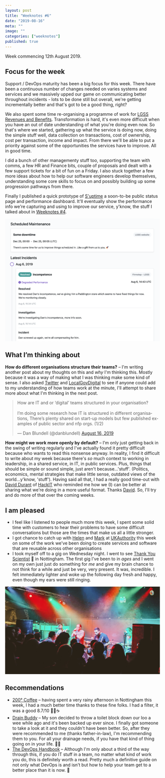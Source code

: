 ```yaml
---
layout: post
title: "Weeknotes #6"
date: "2019-08-16"
meta: ""
image: ""
categories: ["weeknotes"]
published: true
---
```


Week commencing 12th August 2019.

## Focus for the week
Support / DevOps maturity has been a big focus for this week. There have been a continuous number of changes needed on varies systems and services and we massively upped our game on communicating better throughout incidents - lots to be done still but overall, we're getting incrementally better and that's got to be a good thing, right?

We also spent some time re-organising a programme of work for [LGSS Revenues and Benefits][lgss-rb]. Transformation is hard, it's even more difficult when you have an out of date understanding of what you're doing even now. So that's where we started, gathering up what the service is doing now, doing the simple stuff well, data collection on transactions, cost of ownership, cost per transaction, income and impact. From there we'll be able to put a priority against some of the opportunities the services have to improve. All in good time.

I did a bunch of other managementy stuff too, supporting the team with comms, a few HR and Finance bits, couple of proposals and dealt with a few support tickets for a bit of fun on a Friday. I also stuck together a few more ideas about how to help our software engineers develop themselves, understanding some core skills to focus on and possibly building up some progression pathways from there.

Finally I published a quick prototype of [S'uptime][suptime] a soon-to-be public status page and performance dashboard. It'll eventually show the performance info we're capturing and using to improve our service, y'know, the stuff I talked about in [Weeknotes #4][weeknotes-4].

![Status page](https://github.com/lgss/s-uptime/raw/master/theme/default/img/screenshot.png)

## What I’m thinking about
**How do different organisations structure their teams?** – I'm writing another post about my thoughts on this and _why_ I'm thinking this. Mostly because it was a way of making what I was thinking make some kind of sense. I also asked [Twitter][org-tweet] and [LocalGovDigital][lgd] to see if anyone could add to my understanding of how teams work at the minute, I'll attempt to share more about what I'm thinking in the next post.

<blockquote class="twitter-tweet"><p lang="en" dir="ltr">How are IT and or ‘digital’ teams structured in your organisation?<br><br>I’m doing some research how IT is structured in different organisations, There’s plenty shared on start-up models but few published examples of public sector and nfp orgs. (1/2)</p>&mdash; Dan Blundell (@danblundell) <a href="https://twitter.com/danblundell/status/1162345185054998529?ref_src=twsrc%5Etfw">August 16, 2019</a></blockquote> <script async src="https://platform.twitter.com/widgets.js" charset="utf-8"></script>

**How might we work more openly by default?** – I'm only just getting back in the swing of writing regularly and I've actually found it pretty difficult because who wants to read this nonsense anyway. In reality, I find it difficult to write about my week because there's _so_ much context to working in leadership, in a shared service, in IT, in public services. Plus, things that should be simple or sound simple, just aren't because...'stuff'. (Politics, economics, mental strategies that make little sense, outdated views of the world...y'know, 'stuff'). Having said all that, I had a really good time-out with [David Durant][david-durant-twitter] of [HackIT][hackit] who reminded me how we (I) can be better at sharing what we're doing in a more useful format. Thanks [David][david-durant-twitter]. So, I'll try and do more of that over the coming weeks.

## I am pleased
* I feel like I listened to people much more this week, I spent some solid time with customers to hear their problems to have some difficult conversations but those are the times that make us all a little stronger.
* I got chance to catch up with [Helen][helen-twitter] and [Mark][mark-twitter] at [UKAuthority][ukauthority] this week on some of the work we've been doing to create services and software that are reusable across other organisations
* I took myself off to a gig on Wednesday night. I went to see [Thank You Scientist][tys-spotify] 🎵 in Nottingham. The first gig I've been to in _ages_ and I went on my own just just do something for _me_ and give my brain chance to not think for a while and just be very, very present. It was, incredible. I felt immediately lighter and woke up the following day fresh and happy, even though my ears were still ringing.

![Five members of Thank You Scientist performing on stage under lights at Alberts in Nottingham](/img/content/weeknotes-6-tys.jpg)

## Recommendations
* [200° Coffee][200-coffee] – having spent a very rainy afternoon in Nottingham this week, I had a much better time thanks to these fine folks. I had a filter, it was a good 8.7/10 💯💯☕
* [Drain Buddy][drain-buddy] – My son decided to throw a toilet block down our loo a wee while ago and it's been backed up ever since. I finally got someone to take a look at it and they couldn't have been better. So, after they were recommended to me (thanks father-in-law), I'm recommending them to you. For all your drainage needs, if you have that kind of thing going on in your life. 🚽💩
* [The DevOps Handbook][devops-hb] – Although I'm only about a third of the way through this, if you do IT stuff in a team, no matter what kind of work you do, this is definitely worth a read. Pretty much a definitive guide on not only what DevOps is and isn't but how to help your team get to a better place than it is now. 🦄


[tys-spotify]: https://open.spotify.com/artist/4YygB8sfxuIcj2p0G9kpQ5
[helen-twitter]: https://twitter.com/helenolsen
[mark-twitter]: https://twitter.com/markssay
[ukauthority]: https://www.ukauthority.com/
[200-coffee]: https://200degs.com/
[drain-buddy]: http://www.drainbuddyltd.co.uk/
[devops-hb]:https://itrevolution.com/book/the-devops-handbook/
[org-tweet]: https://twitter.com/danblundell/status/1162345185054998529
[lgd]: https://localgov.digital
[david-durant-twitter]: https://twitter.com/cholten99
[hackit]: https://blogs.hackney.gov.uk/hackit/
[suptime]: https://github.com/lgss/s-uptime
[weeknotes-4]: /2019/08/weeknotes-4
[lgss-rb]: https:www.lgss-revs-bens.com